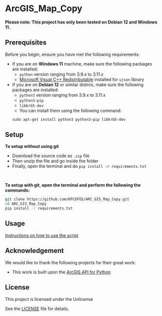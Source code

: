 # ArcGIS_Map_Copy
**Please note: This project has only been tested on Debian 12 and Windows 11.**
## Prerequisites
Before you begin, ensure you have met the following requirements:
* If you are on **Windows 11** machine, make sure the following packages are installed:
    * `python` version ranging from 3.9.x to 3.11.x
    * [Microsoft Visual C++ Redistributable](https://learn.microsoft.com/en-us/cpp/windows/latest-supported-vc-redist?view=msvc-170) installed for `ujson` library
* If you are on **Debian 12** or similar distros, make sure the following packages are installed:
    * `python3` version ranging from 3.9.x to 3.11.x
    * `python3-pip`
    * `libkrb5-dev`
    * You can install them using the following command:
   ```bash
   sudo apt-get install python3 python3-pip libkrb5-dev
   ```

## Setup

**To setup without using git**
* Download the source code as `.zip` file
* Then unzip the file and go inside the folder
* Finally, open the terminal and do `pip install -r requirements.txt`

<br>

**To setup with git, open the terminal and perform the following the commands:**

```bash
git clone https://github.com/KPCOFGS/ARC_GIS_Map_Copy.git
cd ARC_GIS_Map_Copy
pip install -r requirements.txt
```

## Usage
[Instructions on how to use the script](usage/usage.md)

## Acknowledgement

We would like to thank the following projects for their great work:

   * This work is built upon the [ArcGIS API for Python](https://developers.arcgis.com/python/)

## License
This project is licensed under the Unlicense

See the [LICENSE](LICENSE) file for details.
